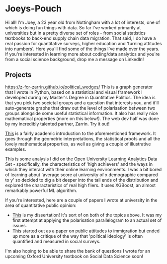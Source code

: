 # Joeys-Pouch

Hi all! I'm Joey, a 23 year old from Nottingham with a lot of interests, one of which is doing fun things with data. So far I've worked primarily at universities but in a pretty diverse set of roles - from social statistics textbooks to back-end supply chain data migration. That said, I do have a real passion for quantitative surveys, higher education and 'turning attitudes into numbers'. Here you'll find some of the things I've made over the years. If you're interested in learning more about coding/data analytics and you're from a social science background, drop me a message on LinkedIn!



## Projects

https://z-for-zarrin.github.io/political_wedges/ 
This is a graph generator that I wrote in Python, based on a statistical and visual framework I developed during my Master's Degree in Quantitative Politics. The idea is that you pick two societal groups and a question that interests you, and it'll auto-generate graphs that draw out the level of polarisation between two groups alongside some useful statistical information. It also has really nice mathematical properties (more on this below!). The web dev half was done by my incredibly talented partner, Zarrin. Try it out!

[This](https://github.com/JoeysPouch/Joeys-Pouch/blob/main/PolPar-Description-And-Proofs.pdf) is a fairly academic introduction to the aforementioned framework. It goes through the geometric interpretations, the statistical proofs and all the lovely mathematical properties, as well as giving a couple of illustrative examples.

[This](https://github.com/JoeysPouch/OULA-XGBoost/blob/main/Jupyter%20Notebook.ipynb) is some analysis I did on the Open University Learning Analytics Data Set - specifically, the characteristics of 'high achievers' and the ways in which they interact with their online learning environments. I was a bit bored of learning about 'average score at university of x demographic compared to y' so decided to dig a bit deeper into the tail ends of the distribution and explored the characteristics of real high fliers. It uses XGBoost, an almost remarkably powerful ML algorithm.

If you're interested, here are a couple of papers I wrote at university in the area of quantitative public opinion: 

- [This](https://github.com/JoeysPouch/Joeys-Pouch/blob/main/MA-Dissertation.pdf) is my dissertation! It's sort of on both of the topics above. It was my first attempt at applying the polarisation parallelogram to an actual set of issues.
- [This](https://github.com/yourusername/yourrepositoryname/blob/Migration-Attitudes-And-Critique-Of-BSA-Quant-Scale/.pdf) started out as a paper on public attitudes to immigration but ended up more as a critique of the way that 'political ideology' is often quantified and measured in social surveys.

I'm also hoping to be able to share the bank of questions I wrote for an upcoming Oxford University textbook on Social Data Science soon!
